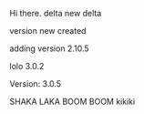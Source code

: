 Hi there.
delta
new delta

version new created

adding version 2.10.5

lolo 3.0.2

Version: 3.0.5

SHAKA LAKA BOOM BOOM
kikiki